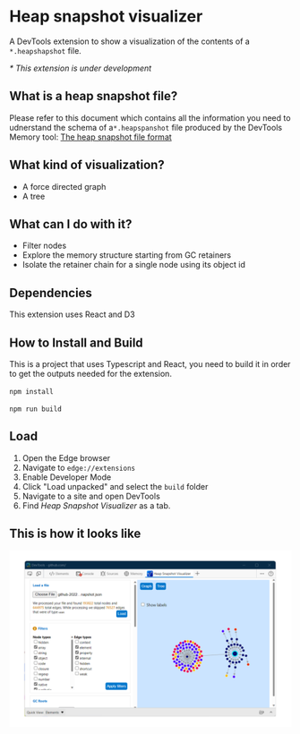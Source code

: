 # Heap snapshot visualizer

A DevTools extension to show a visualization of the contents of a `*.heapshapshot` file.

_* This extension is under development_

## What is a heap snapshot file?

Please refer to this document which contains all the information you need to udnerstand the schema of a`*.heapspanshot` file produced by the DevTools Memory tool: [The heap snapshot file format](https://learn.microsoft.com/en-us/microsoft-edge/devtools-guide-chromium/memory-problems/heap-snapshot-schema)

## What kind of visualization?
- A force directed graph
- A tree

## What can I do with it?
- Filter nodes
- Explore the memory structure starting from GC retainers
- Isolate the retainer chain for a single node using its object id 

## Dependencies
This extension uses React and D3

## How to Install and Build
This is a project that uses Typescript and React, you need to build it in order to get the outputs needed for the extension.

`npm install`

`npm run build`

## Load
1) Open the Edge browser
2) Navigate to `edge://extensions`
3) Enable Developer Mode
4) Click "Load unpacked" and select the `build` folder
5) Navigate to a site and open DevTools
6) Find *Heap Snapshot Visualizer* as a tab.

## This is how it looks like
![](./extension.png)